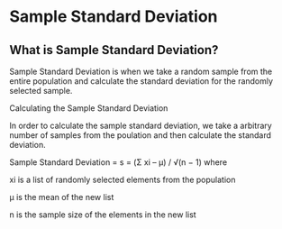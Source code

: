 # Sample Standard Deviation

## What is Sample Standard Deviation?

Sample Standard Deviation is when we take a random sample from the entire population and calculate the standard deviation for the randomly selected sample.

Calculating the Sample Standard Deviation

In order to calculate the sample standard deviation, we take a arbitrary number of samples from the poulation and then calculate the standard deviation.

Sample Standard Deviation = s = (Σ xi – μ) / √(n − 1)
where

xi is a list of randomly selected elements from the population

μ is the mean of the new list

n is the sample size of the elements in the new list
